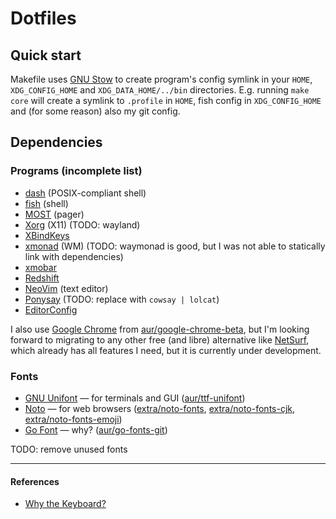  Dotfiles
================================================================================

   Quick start
--------------------------------------------------------------------------------

Makefile uses [GNU Stow] to create program's config symlink in your `HOME`,
`XDG_CONFIG_HOME` and `XDG_DATA_HOME/../bin`  directories.  E.g. running
`make core` will create a symlink to `.profile` in `HOME`, fish config in
`XDG_CONFIG_HOME` and (for some reason) also my git config.

   Dependencies
--------------------------------------------------------------------------------

### Programs (incomplete list)
- [dash](http://gondor.apana.org.au/~herbert/dash) (POSIX-compliant shell)
- [fish](https://fishshell.com) (shell)
- [MOST](https://jedsoft.org/most) (pager)
- [Xorg](https://x.org) (X11) (TODO: wayland)
- [XBindKeys](http://nongnu.org/xbindkeys)
- [xmonad](https://xmonad.org) (WM) (TODO: waymonad is good, but I was not able
                                           to statically link with dependencies)
- [xmobar](http://projects.haskell.org/xmobar)
- [Redshift](https://jonls.dk/redshift)
- [NeoVim](https://neovim.io) (text editor)
- [Ponysay](https://erkin.co/ponysay) (TODO: replace with `cowsay | lolcat`)
- [EditorConfig](https://editorconfig.org)

I also use [Google Chrome] from [aur/google-chrome-beta], but I'm looking
forward to migrating to any other free (and libre) alternative like [NetSurf],
which already has all features I need, but it is currently under development.

### Fonts
- [GNU Unifont] — for terminals and GUI ([aur/ttf-unifont])
- [Noto] — for web browsers ([extra/noto-fonts], [extra/noto-fonts-cjk], [extra/noto-fonts-emoji])
- [Go Font] — why? ([aur/go-fonts-git])

TODO: remove unused fonts

--------------------------------------------------------------------------------

#### References
- [Why the Keyboard?][1]

[1]: https://github.com/noctuid/dotfiles/blob/master/README.org#why-the-keyboard


[GNU Stow]: https://www.gnu.org/software/stow
[NetSurf]: https://www.netsurf-browser.org

[Google Chrome]: https://www.google.com/chrome
[aur/google-chrome-beta]: https://aur.archlinux.org/packages/google-chrome-beta

[GNU Unifont]: http://unifoundry.com/unifont.html
[Noto]: https://www.google.com/get/noto
[Go Font]: https://blog.golang.org/go-fonts
[aur/ttf-unifont]: https://aur.archlinux.org/packages/ttf-unifont
[extra/noto-fonts]: https://www.archlinux.org/packages/extra/any/noto-fonts
[extra/noto-fonts-cjk]: https://www.archlinux.org/packages/extra/any/noto-fonts-cjk
[extra/noto-fonts-emoji]: https://www.archlinux.org/packages/extra/any/noto-fonts-emoji
[aur/go-fonts-git]: https://aur.archlinux.org/packages/go-fonts-git

